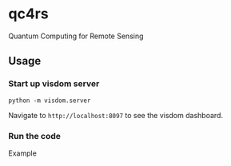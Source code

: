 # qc4rs
Quantum Computing for Remote Sensing
## Usage
### Start up visdom server
`python -m visdom.server`

Navigate to `http://localhost:8097` to see the visdom dashboard.

### Run the code
Example
